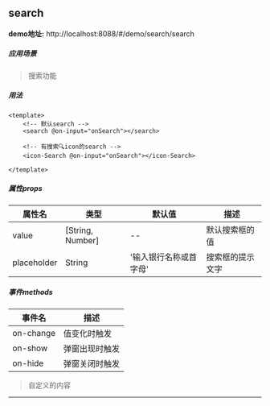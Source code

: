 ## search

**demo地址:**  http://localhost:8088/#/demo/search/search

##### 应用场景
> 搜索功能

##### 用法
```
<template>
    <!-- 默认search -->
    <search @on-input="onSearch"></search>
    
    <!-- 有搜索🔍icon的search -->
    <icon-Search @on-input="onSearch"></icon-Search>
        
</template>
```

##### 属性props
属性名| 类型| 默认值| 描述
---|---|---|---
value | [String, Number]| -- | 默认搜索框的值
placeholder | String| '输入银行名称或首字母' | 搜索框的提示文字

##### 事件methods
事件名|  描述
---|---
on-change | 值变化时触发
on-show | 弹窗出现时触发
on-hide | 弹窗关闭时触发


> 自定义的内容
---